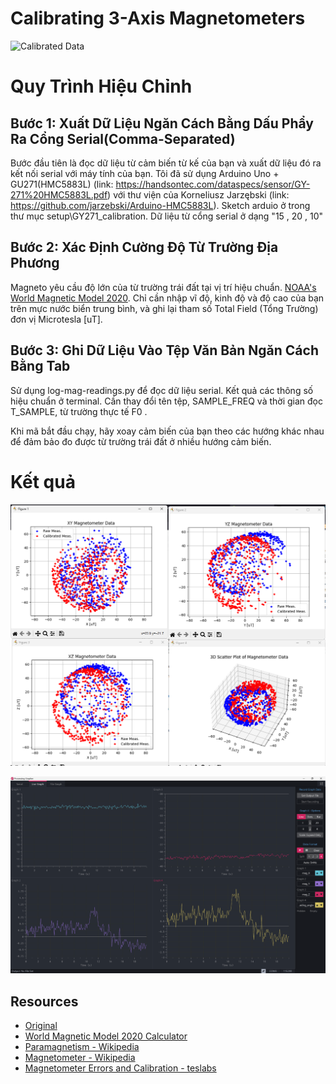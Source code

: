 # Calibrating 3-Axis Magnetometers
![Calibrated Data](img/calib-data.png)

# Quy Trình Hiệu Chỉnh
## Bước 1: Xuất Dữ Liệu Ngăn Cách Bằng Dấu Phẩy Ra Cổng Serial(Comma-Separated)

Bước đầu tiên là đọc dữ liệu từ cảm biến từ kế của bạn và xuất dữ liệu đó ra kết nối serial với máy tính của bạn. Tôi đã sử dụng Arduino Uno + GU271(HMC5883L) (link: https://handsontec.com/dataspecs/sensor/GY-271%20HMC5883L.pdf) với thư viện của Korneliusz Jarzębski (link: https://github.com/jarzebski/Arduino-HMC5883L). Sketch arduio ở trong thư mục setup\GY271_calibration. Dữ liệu từ cổng serial ở dạng "15 , 20 , 10"

## Bước 2: Xác Định Cường Độ Từ Trường Địa Phương

Magneto yêu cầu độ lớn của từ trường trái đất tại vị trí hiệu chuẩn. [NOAA's World Magnetic Model 2020](https://www.ngdc.noaa.gov/geomag/WMM/calculators.shtml). Chỉ cần nhập vĩ độ, kinh độ và độ cao của bạn trên mực nước biển trung bình, và ghi lại tham số Total Field (Tổng Trường) đơn vị Microtesla  [uT]. 

## Bước 3: Ghi Dữ Liệu Vào Tệp Văn Bản Ngăn Cách Bằng Tab
Sử dụng log-mag-readings.py để đọc dữ liệu serial. Kết quả các thông số hiệu chuẩn ở terminal. Cần thay đổi tên tệp, SAMPLE_FREQ và thời gian đọc T_SAMPLE, từ trường thực tế F0 .

Khi mã bắt đầu chạy, hãy xoay cảm biến của bạn theo các hướng khác nhau để đảm bảo đo được từ trường trái đất ở nhiều hướng cảm biến.

# Kết quả

![before and after calibration](img/Untitled.png)

![heading angle = 0 when idle](img/Untitled-1.png)

## Resources
* [Original](https://github.com/michaelwro/mag-cal-example)
* [World Magnetic Model 2020 Calculator](https://www.ngdc.noaa.gov/geomag/WMM/calculators.shtml)
* [Paramagnetism - Wikipedia](https://en.wikipedia.org/wiki/Paramagnetism)
* [Magnetometer - Wikipedia](https://en.wikipedia.org/wiki/Magnetometer)
* [Magnetometer Errors and Calibration - teslabs](https://teslabs.com/articles/magnetometer-calibration/)

